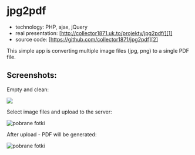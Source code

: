 # jpg2pdf

* technology: PHP, ajax, jQuery  
* real presentation:
[http://collector1871.uk.to/projekty/jpg2pdf/][1]
* source code:
[https://github.com/collector1871/jpg2pdf][2]   

This simple app is converting multiple image files (jpg, png) to a single PDF file. 

[1]: http://collector1871.uk.to/projekty/jpg2pdf/
[2]: https://github.com/collector1871/jpg2pdf

## Screenshots:

Empty and clean:

![](https://raw.githubusercontent.com/collector1871/jpg2pdf/master/screen1.jpg)

Select image files and upload to the server:

![pobrane fotki](https://raw.githubusercontent.com/collector1871/jpg2pdf/master/screen2.jpg)

After upload - PDF will be generated:

![pobrane fotki](https://raw.githubusercontent.com/collector1871/jpg2pdf/master/screen3.jpg)
